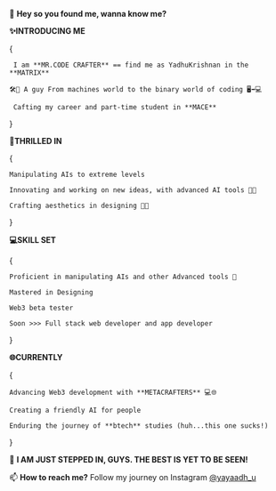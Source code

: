 👋 **Hey so you found me, wanna know me?**

**✨INTRODUCING ME**

   {
   
     I am **MR.CODE CRAFTER** == find me as YadhuKrishnan in the **MATRIX** 
     
    🛠️🚗 A guy From machines world to the binary world of coding 🖥️➡️💻
    
     Cafting my career and part-time student in **MACE**
   
   }
   
**🌟THRILLED IN**

   {
   
    Manipulating AIs to extreme levels  
    
    Innovating and working on new ideas, with advanced AI tools 🌟💡
    
    Crafting aesthetics in designing 🌟✨
    
   }
   
**💻SKILL SET**

   {
   
    Proficient in manipulating AIs and other Advanced tools 🤖
    
    Mastered in Designing
    
    Web3 beta tester
    
    Soon >>> Full stack web developer and app developer
    
   }
   
**🌐CURRENTLY**

   {
   
    Advancing Web3 development with **METACRAFTERS** 💻🌐
    
    Creating a friendly AI for people
    
    Enduring the journey of **btech** studies (huh...this one sucks!)
    
   } 
   
🚀 **I AM JUST STEPPED IN, GUYS. THE BEST IS YET TO BE SEEN!**

📫 **How to reach me?** Follow my journey on Instagram [@yayaadh_u](https://www.instagram.com/yayaadh_u/)

  



  

<!---
369whyadhyou369/369whyadhyou369 is a ✨ special ✨ repository because its `README.md` (this file) appears on your GitHub profile.
You can click the Preview link to take a look at your changes.
--->

